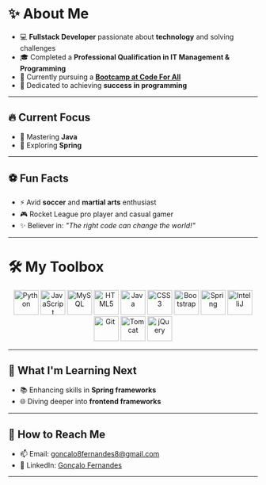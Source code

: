 # ✨ About Me  

- 💻 **Fullstack Developer** passionate about **technology** and solving challenges  
- 🎓 Completed a **Professional Qualification in IT Management & Programming**  
- 🚀 Currently pursuing a **[Bootcamp at Code For All](https://codeforall.com/)**
- 🎯 Dedicated to achieving **success in programming**  

---

## 🔥 **Current Focus**  
- 🧠 Mastering **Java** 
- 🌱 Exploring **Spring**  

---

## ⚽ **Fun Facts**  
- ⚡ Avid **soccer** and **martial arts** enthusiast  
- 🎮 Rocket League pro player and casual gamer  
- ✨ Believer in: *"The right code can change the world!"*  

---

# 🛠️ **My Toolbox**

<p align="center">
  <!-- Languages -->
  <img src="https://cdn.jsdelivr.net/gh/devicons/devicon/icons/python/python-original.svg" alt="Python" width="50" height="50"/>
  <img src="https://cdn.jsdelivr.net/gh/devicons/devicon/icons/javascript/javascript-original.svg" alt="JavaScript" width="50" height="50"/>
  <img src="https://cdn.jsdelivr.net/gh/devicons/devicon/icons/mysql/mysql-original.svg" alt="MySQL" width="50" height="50"/>
  <img src="https://cdn.jsdelivr.net/gh/devicons/devicon/icons/html5/html5-original.svg" alt="HTML5" width="50" height="50"/>
  <img src="https://cdn.jsdelivr.net/gh/devicons/devicon/icons/java/java-original.svg" alt="Java" width="50" height="50"/>
  <img src="https://cdn.jsdelivr.net/gh/devicons/devicon/icons/css3/css3-original.svg" alt="CSS3" width="50" height="50"/>

  <!-- Frameworks -->
  <img src="https://cdn.jsdelivr.net/gh/devicons/devicon/icons/bootstrap/bootstrap-original.svg" alt="Bootstrap" width="50" height="50"/>
  <img src="https://cdn.jsdelivr.net/gh/devicons/devicon/icons/spring/spring-original.svg" alt="Spring" width="50" height="50"/>

  <!-- Others -->
  <img src="https://cdn.jsdelivr.net/gh/devicons/devicon/icons/intellij/intellij-original.svg" alt="IntelliJ" width="50" height="50"/>
  <img src="https://cdn.jsdelivr.net/gh/devicons/devicon/icons/git/git-original.svg" alt="Git" width="50" height="50"/>
  <img src="https://cdn.jsdelivr.net/gh/devicons/devicon/icons/tomcat/tomcat-original.svg" alt="Tomcat" width="50" height="50"/>

  <!-- Libraries -->
  <img src="https://cdn.jsdelivr.net/gh/devicons/devicon/icons/jquery/jquery-original.svg" alt="jQuery" width="50" height="50"/>
</p>

---

## 🚀 **What I'm Learning Next**  
- 📚 Enhancing skills in **Spring frameworks** 
- 🌐 Diving deeper into **frontend frameworks**

---

## 🌟 **How to Reach Me**

- 📫 Email: goncalo8fernandes8@gmail.com
- 🔗 LinkedIn: [Gonçalo Fernandes](https://www.linkedin.com/in/gon%C3%A7alo-fernandes-7b3204337/)

---
